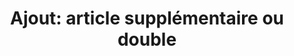 ---
title: "Ajout: article supplémentaire ou double"
description: ""
price_s: "1½"
price_m: "2"
price_l: "2½"
price_xl: "3"
weight: "15"
---